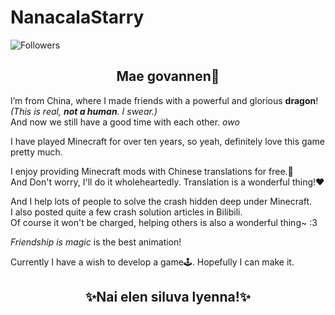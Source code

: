 # NanacalaStarry
![Followers](https://bilistats.lonelyion.com/followers?uid=262366744)
## <h><center>Mae govannen👋</center></h>

I’m from China, where I made friends with a powerful and glorious **dragon**! _(This is real, **not a human**. I swear.)_  
And now we still have a good time with each other. *owo*

I have played Minecraft for over ten years, so yeah, definitely love this game pretty much.  

I enjoy providing Minecraft mods with Chinese translations for free.📜  
And Don't worry, I'll do it wholeheartedly. Translation is a wonderful thing!❤️

And I help lots of people to solve the crash hidden deep under Minecraft.   
I also posted quite a few crash solution articles in Bilibili.  
Of course it won't be charged, helping others is also a wonderful thing~ :3

_Friendship is magic_ is the best animation!  

Currently I have a wish to develop a game🕹️. Hopefully I can make it.  

## <center>✨Nai elen siluva lyenna!✨</center>
